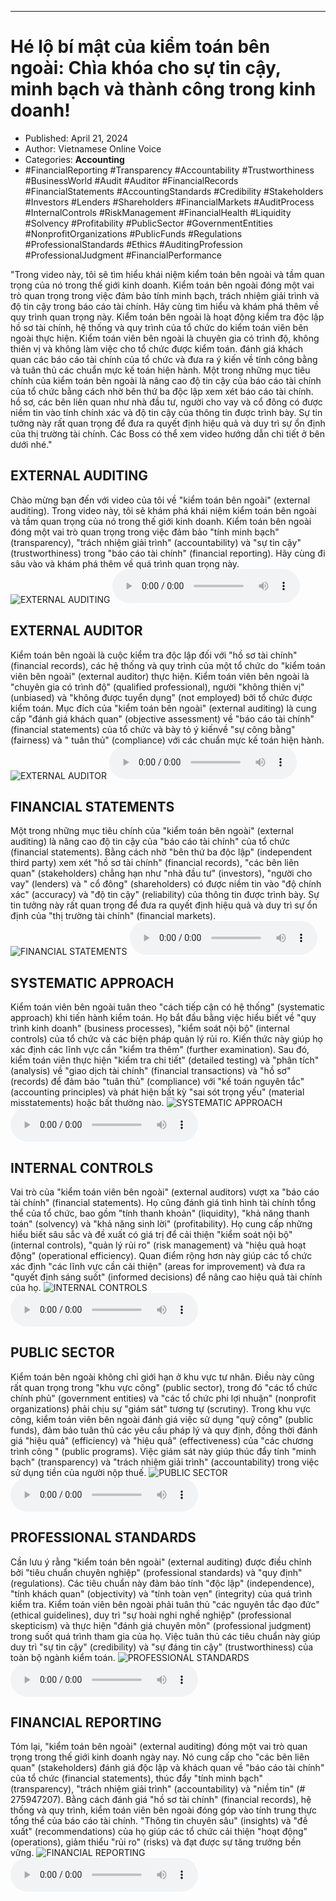 
---

# Hé lộ bí mật của kiểm toán bên ngoài: Chìa khóa cho sự tin cậy, minh bạch và thành công trong kinh doanh!

- Published: April 21, 2024
- Author: Vietnamese Online Voice
- Categories: **Accounting**
- #FinancialReporting #Transparency #Accountability #Trustworthiness #BusinessWorld #Audit #Auditor #FinancialRecords #FinancialStatements #AccountingStandards #Credibility #Stakeholders #Investors #Lenders #Shareholders #FinancialMarkets #AuditProcess #InternalControls #RiskManagement #FinancialHealth #Liquidity #Solvency #Profitability #PublicSector #GovernmentEntities #NonprofitOrganizations #PublicFunds #Regulations #ProfessionalStandards #Ethics #AuditingProfession #ProfessionalJudgment #FinancialPerformance

"Trong video này, tôi sẽ tìm hiểu khái niệm kiểm toán bên ngoài và tầm quan trọng của nó trong thế giới kinh doanh. Kiểm toán bên ngoài đóng một vai trò quan trọng trong việc đảm bảo tính minh bạch, trách nhiệm giải trình và độ tin cậy trong báo cáo tài chính. Hãy cùng tìm hiểu và khám phá thêm về quy trình quan trọng này. Kiểm toán bên ngoài là hoạt động kiểm tra độc lập hồ sơ tài chính, hệ thống và quy trình của tổ chức do kiểm toán viên bên ngoài thực hiện. Kiểm toán viên bên ngoài là chuyên gia có trình độ, không thiên vị và không làm việc cho tổ chức được kiểm toán. đánh giá khách quan các báo cáo tài chính của tổ chức và đưa ra ý kiến ​​về tính công bằng và tuân thủ các chuẩn mực kế toán hiện hành. Một trong những mục tiêu chính của kiểm toán bên ngoài là nâng cao độ tin cậy của báo cáo tài chính của tổ chức bằng cách nhờ bên thứ ba độc lập xem xét báo cáo tài chính. hồ sơ, các bên liên quan như nhà đầu tư, người cho vay và cổ đông có được niềm tin vào tính chính xác và độ tin cậy của thông tin được trình bày. Sự tin tưởng này rất quan trọng để đưa ra quyết định hiệu quả và duy trì sự ổn định của thị trường tài chính. Các Boss có thể xem video hướng dẫn chi tiết ở bên dưới nhé."


## EXTERNAL AUDITING

Chào mừng bạn đến với video của tôi về "kiểm toán bên ngoài" (external auditing). Trong video này, tôi sẽ khám phá khái niệm kiểm toán bên ngoài và tầm quan trọng của nó trong thế giới kinh doanh. Kiểm toán bên ngoài đóng một vai trò quan trọng trong việc đảm bảo "tính minh bạch" (transparency), "trách nhiệm giải trình" (accountability) và "sự tin cậy" (trustworthiness) trong "báo cáo tài chính" (financial reporting). Hãy cùng đi sâu vào và khám phá thêm về quá trình quan trọng này.
![EXTERNAL AUDITING](https://http-archiver-apis-production-80.schnworks.com/storage/images/transitions/2024-04-21/transition-23530039542-Montserrat-ExtraBold-512DA8.jpg)
<audio controls>
    <source src="https://http-archiver-apis-production-80.schnworks.com/storage/audio/file-28681094599.mp3" type="audio/mpeg">
</audio>



## EXTERNAL AUDITOR

Kiểm toán bên ngoài là cuộc kiểm tra độc lập đối với "hồ sơ tài chính" (financial records), các hệ thống và quy trình của một tổ chức do "kiểm toán viên bên ngoài" (external auditor) thực hiện. Kiểm toán viên bên ngoài là "chuyên gia có trình độ" (qualified professional), người "không thiên vị" (unbiased) và "không được tuyển dụng" (not employed) bởi tổ chức được kiểm toán. Mục đích của "kiểm toán bên ngoài" (external auditing) là cung cấp "đánh giá khách quan" (objective assessment) về "báo cáo tài chính" (financial statements) của tổ chức và bày tỏ ý kiến ​​về "sự công bằng" (fairness) và " tuân thủ" (compliance) với các chuẩn mực kế toán hiện hành.
![EXTERNAL AUDITOR](https://http-archiver-apis-production-80.schnworks.com/storage/images/transitions/2024-04-21/transition-17730577098-Montserrat-Bold-7B1FA2.jpg)
<audio controls>
    <source src="https://http-archiver-apis-production-80.schnworks.com/storage/audio/file-34539633132.mp3" type="audio/mpeg">
</audio>



## FINANCIAL STATEMENTS

Một trong những mục tiêu chính của "kiểm toán bên ngoài" (external auditing) là nâng cao độ tin cậy của "báo cáo tài chính" của tổ chức (financial statements). Bằng cách nhờ "bên thứ ba độc lập" (independent third party) xem xét "hồ sơ tài chính" (financial records), "các bên liên quan" (stakeholders) chẳng hạn như "nhà đầu tư" (investors), "người cho vay" (lenders) và " cổ đông" (shareholders) có được niềm tin vào "độ chính xác" (accuracy) và "độ tin cậy" (reliability) của thông tin được trình bày. Sự tin tưởng này rất quan trọng để đưa ra quyết định hiệu quả và duy trì sự ổn định của "thị trường tài chính" (financial markets).
![FINANCIAL STATEMENTS](https://http-archiver-apis-production-80.schnworks.com/storage/images/transitions/2024-04-21/transition-46090483623-Montserrat-Black-512DA8.jpg)
<audio controls>
    <source src="https://http-archiver-apis-production-80.schnworks.com/storage/audio/file-25336696589.mp3" type="audio/mpeg">
</audio>



## SYSTEMATIC APPROACH

Kiểm toán viên bên ngoài tuân theo "cách tiếp cận có hệ thống" (systematic approach) khi tiến hành kiểm toán. Họ bắt đầu bằng việc hiểu biết về "quy trình kinh doanh" (business processes), "kiểm soát nội bộ" (internal controls) của tổ chức và các biện pháp quản lý rủi ro. Kiến thức này giúp họ xác định các lĩnh vực cần "kiểm tra thêm" (further examination). Sau đó, kiểm toán viên thực hiện "kiểm tra chi tiết" (detailed testing) và "phân tích" (analysis) về "giao dịch tài chính" (financial transactions) ​​và "hồ sơ" (records) để đảm bảo "tuân thủ" (compliance) với "kế toán nguyên tắc" (accounting principles) và phát hiện bất kỳ "sai sót trọng yếu" (material misstatements) hoặc bất thường nào.
![SYSTEMATIC APPROACH](https://http-archiver-apis-production-80.schnworks.com/storage/images/transitions/2024-04-21/transition--17866922218-Montserrat-Regular-9C27B0.jpg)
<audio controls>
    <source src="https://http-archiver-apis-production-80.schnworks.com/storage/audio/file-51525932484.mp3" type="audio/mpeg">
</audio>



## INTERNAL CONTROLS

Vai trò của "kiểm toán viên bên ngoài" (external auditors) vượt xa "báo cáo tài chính" (financial statements). Họ cũng đánh giá tình hình tài chính tổng thể của tổ chức, bao gồm "tính thanh khoản" (liquidity), "khả năng thanh toán" (solvency) và "khả năng sinh lời" (profitability). Họ cung cấp những hiểu biết sâu sắc và đề xuất có giá trị để cải thiện "kiểm soát nội bộ" (internal controls), "quản lý rủi ro" (risk management) và "hiệu quả hoạt động" (operational efficiency). Quan điểm rộng hơn này giúp các tổ chức xác định "các lĩnh vực cần cải thiện" (areas for improvement) và đưa ra "quyết định sáng suốt" (informed decisions) để nâng cao hiệu quả tài chính của họ.
![INTERNAL CONTROLS](https://http-archiver-apis-production-80.schnworks.com/storage/images/transitions/2024-04-21/transition--37773408890-Montserrat-Black-283593.jpg)
<audio controls>
    <source src="https://http-archiver-apis-production-80.schnworks.com/storage/audio/file-49917912018.mp3" type="audio/mpeg">
</audio>



## PUBLIC SECTOR

Kiểm toán bên ngoài không chỉ giới hạn ở khu vực tư nhân. Điều này cũng rất quan trọng trong "khu vực công" (public sector), trong đó "các tổ chức chính phủ" (government entities) và "các tổ chức phi lợi nhuận" (nonprofit organizations) phải chịu sự "giám sát" tương tự (scrutiny). Trong khu vực công, kiểm toán viên bên ngoài đánh giá việc sử dụng "quỹ công" (public funds), đảm bảo tuân thủ các yêu cầu pháp lý và quy định, đồng thời đánh giá "hiệu quả" (efficiency) và "hiệu quả" (effectiveness) của "các chương trình công " (public programs). Việc giám sát này giúp thúc đẩy tính "minh bạch" (transparency) và "trách nhiệm giải trình" (accountability) trong việc sử dụng tiền của người nộp thuế.
![PUBLIC SECTOR](https://http-archiver-apis-production-80.schnworks.com/storage/images/transitions/2024-04-21/transition-15600393046-Montserrat-ExtraBold-283593.jpg)
<audio controls>
    <source src="https://http-archiver-apis-production-80.schnworks.com/storage/audio/file-11955625512.mp3" type="audio/mpeg">
</audio>



## PROFESSIONAL STANDARDS

Cần lưu ý rằng "kiểm toán bên ngoài" (external auditing) được điều chỉnh bởi "tiêu chuẩn chuyên nghiệp" (professional standards) và "quy định" (regulations). Các tiêu chuẩn này đảm bảo tính "độc lập" (independence), "tính khách quan" (objectivity) và "tính toàn vẹn" (integrity) của quá trình kiểm tra. Kiểm toán viên bên ngoài phải tuân thủ "các nguyên tắc đạo đức" (ethical guidelines), duy trì "sự hoài nghi nghề nghiệp" (professional skepticism) và thực hiện "đánh giá chuyên môn" (professional judgment) trong suốt quá trình tham gia của họ. Việc tuân thủ các tiêu chuẩn này giúp duy trì "sự tin cậy" (credibility) và "sự đáng tin cậy" (trustworthiness) của toàn bộ ngành kiểm toán.
![PROFESSIONAL STANDARDS](https://http-archiver-apis-production-80.schnworks.com/storage/images/transitions/2024-04-21/transition-11974375832-Montserrat-Medium-4A148C.jpg)
<audio controls>
    <source src="https://http-archiver-apis-production-80.schnworks.com/storage/audio/file-31740031936.mp3" type="audio/mpeg">
</audio>



## FINANCIAL REPORTING

Tóm lại, "kiểm toán bên ngoài" (external auditing) đóng một vai trò quan trọng trong thế giới kinh doanh ngày nay. Nó cung cấp cho "các bên liên quan" (stakeholders) đánh giá độc lập và khách quan về "báo cáo tài chính" của tổ chức (financial statements), thúc đẩy "tính minh bạch" (transparency), "trách nhiệm giải trình" (accountability) và "niềm tin" (# 275947207). Bằng cách đánh giá "hồ sơ tài chính" (financial records), hệ thống và quy trình, kiểm toán viên bên ngoài đóng góp vào tính trung thực tổng thể của báo cáo tài chính. "Thông tin chuyên sâu" (insights) và "đề xuất" (recommendations) của họ giúp các tổ chức cải thiện "hoạt động" (operations), giảm thiểu "rủi ro" (risks) và đạt được sự tăng trưởng bền vững.
![FINANCIAL REPORTING](https://http-archiver-apis-production-80.schnworks.com/storage/images/transitions/2024-04-21/transition--7903373441-Montserrat-ExtraBold-283593.jpg)
<audio controls>
    <source src="https://http-archiver-apis-production-80.schnworks.com/storage/audio/file-35489999001.mp3" type="audio/mpeg">
</audio>

